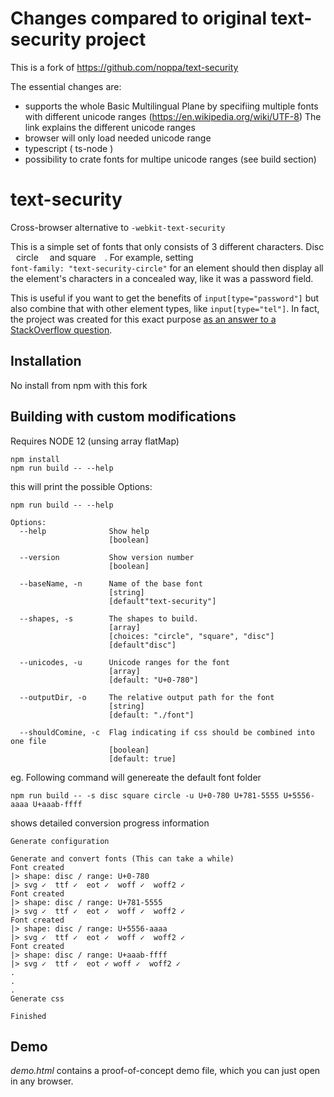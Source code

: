# Changes compared to original text-security project

This is a fork of https://github.com/noppa/text-security

The essential changes are:

- supports the whole Basic Multilingual Plane by specifiing multiple fonts with different unicode ranges (https://en.wikipedia.org/wiki/UTF-8) The link explains the different unicode ranges
- browser will only load needed unicode range
- typescript ( ts-node )
- possibility to crate fonts for multipe unicode ranges (see build section)

# text-security

Cross-browser alternative to `-webkit-text-security`

This is a simple set of fonts that only consists of 3 different characters.
Disc <img
src="https://cdn.rawgit.com/noppa/text-security/master/assets/disc.svg"
width="5px"> circle <img
src="https://cdn.rawgit.com/noppa/text-security/master/assets/circle.svg"
width="10px"> and square <img
src="https://cdn.rawgit.com/noppa/text-security/master/assets/square.svg"
width="10px">. For example, setting  
`font-family: "text-security-circle"` for
an element should then display all the element's characters in a concealed
way, like it was a password field.

This is useful if you want to get the benefits of `input[type="password"]`
but also combine that with other element types, like `input[type="tel"]`. In
fact, the project was created for this exact purpose [as an answer to a
StackOverflow
question](https://stackoverflow.com/questions/36935576/how-to-make-input-type-tel-work-as-type-password/36950075#36950075).

## Installation

No install from npm with this fork

## Building with custom modifications

Requires NODE 12 (unsing array flatMap)

```
npm install
npm run build -- --help
```

this will print the possible Options:

```
npm run build -- --help

Options:
  --help              Show help
                      [boolean]

  --version           Show version number
                      [boolean]

  --baseName, -n      Name of the base font
                      [string]
                      [default"text-security"]

  --shapes, -s        The shapes to build.
                      [array]
                      [choices: "circle", "square", "disc"]
                      [default"disc"]

  --unicodes, -u      Unicode ranges for the font
                      [array]
                      [default: "U+0-780"]

  --outputDir, -o     The relative output path for the font
                      [string]
                      [default: "./font"]

  --shouldComine, -c  Flag indicating if css should be combined into one file
                      [boolean]
                      [default: true]
```

eg. Following command will genereate the default font folder

```
npm run build -- -s disc square circle -u U+0-780 U+781-5555 U+5556-aaaa U+aaab-ffff
```

shows detailed conversion progress information

```
Generate configuration

Generate and convert fonts (This can take a while)
Font created
|> shape: disc / range: U+0-780
|> svg ✓  ttf ✓  eot ✓  woff ✓  woff2 ✓
Font created
|> shape: disc / range: U+781-5555
|> svg ✓  ttf ✓  eot ✓  woff ✓  woff2 ✓
Font created
|> shape: disc / range: U+5556-aaaa
|> svg ✓  ttf ✓  eot ✓  woff ✓  woff2 ✓
Font created
|> shape: disc / range: U+aaab-ffff
|> svg ✓  ttf ✓  eot ✓ woff ✓  woff2 ✓
.
.
.
Generate css

Finished
```

## Demo

_demo.html_ contains a proof-of-concept demo file, which you can just open in
any browser.
